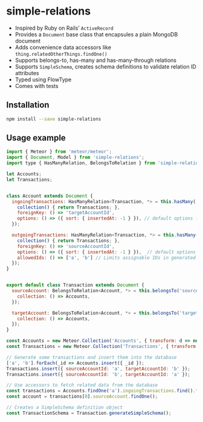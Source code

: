 # simple-relations

- Inspired by Ruby on Rails’ `ActiveRecord`
- Provides a `Document` base class that encapsules a plain MongoDB document
- Adds convenience data accessors like `thing.relatedOtherThings.findOne()`
- Supports belongs-to, has-many and has-many-through relations
- Supports `SimpleSchema`, creates schema definitions to validate relation ID attributes
- Typed using FlowType
- Comes with tests

## Installation

```bash
npm install --save simple-relations
```

## Usage example

```javascript
import { Meteor } from 'meteor/meteor';
import { Document, Model } from 'simple-relations';
import type { HasManyRelation, BelongsToRelation } from 'simple-relations';

let Accounts;
let Transactions;


class Account extends Document {
  ingoingTransactions: HasManyRelation<Transaction, *> = this.hasMany('ingoingTransactions', {
    collection() { return Transactions; },
    foreignKey: () => 'targetAccountId',
    options: () => ({ sort: { insertedAt: -1 } }), // default options for generated cursors
  });

  outgoingTransactions: HasManyRelation<Transaction, *> = this.hasMany('outgoingTransactions', {
    collection() { return Transactions; },
    foreignKey: () => 'sourceAccountId',
    options: () => ({ sort: { insertedAt: -1 } }),  // default options for generated cursors
    allowedIds: () => ['a', 'b'] // Limits assignable IDs in generated SimpleSchema
  });
}


export default class Transaction extends Document {
  sourceAccount: BelongsToRelation<Account, *> = this.belongsTo('sourceAccount', {
    collection: () => Accounts,
  });

  targetAccount: BelongsToRelation<Account, *> = this.belongsTo('targetAccount', {
    collection: () => Accounts,
  });
}

const Accounts = new Meteor.Collection('Accounts', { transform: d => new Account(d) });
const Transactions = new Meteor.Collection('Transactions', { transform: d => new Transaction(d) });

// Generate some transactions and insert them into the database
['a', 'b'].forEach(_id => Accounts.insert({ _id });
Transactions.insert({ sourceAccountId: 'a', targetAccountId: 'b' });
Transactions.insert({ sourceAccountId: 'b', targetAccountId: 'a' });

// Use accessors to fetch related data from the database
const transactions = Accounts.findOne('a').ingoingTransactions.find().fetch();
const account = transactions[0].sourceAccount.findOne();

// Creates a SimpleSchema definition object
const TransactionSchema = Transaction.generateSimpleSchema();
```
